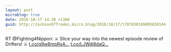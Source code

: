 ```yaml
---
layout: post
microblog: true
date: 2016-10-17 14:38 +1300
guid: http://JacksonOfTrades.micro.blog/2016/10/17/t787830109805830144.html
---
```

RT @Fighting4Nippon: ⚔  Slice your way into the newest episode review of Drifters! ⚔ [t.co/q9w8mpRsA...](https://t.co/q9w8mpRsAX) [t.co/LJWdj8daQ...](https://t.co/LJWdj8daQd)
